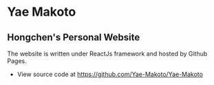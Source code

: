 # Yae Makoto

## Hongchen's Personal Website

The website is written under ReactJs framework and hosted by Github Pages.

- View source code at https://github.com/Yae-Makoto/Yae-Makoto